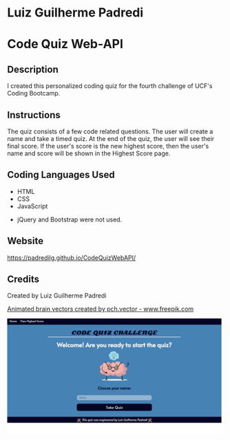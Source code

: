 # Luiz Guilherme Padredi

# Code Quiz Web-API

## Description
I created this personalized coding quiz for the fourth challenge of UCF's Coding Bootcamp.

## Instructions
The quiz consists of a few code related questions. 
The user will create a name and take a timed quiz. 
At the end of the quiz, the user will see their final score. 
If the user's score is the new highest score, then the user's name and score will be shown in the Highest Score page.

## Coding Languages Used
* HTML
* CSS
* JavaScript

- jQuery and Bootstrap were not used.

## Website
https://padredilg.github.io/CodeQuizWebAPI/

## Credits
Created by Luiz Guilherme Padredi

<a href='https://www.freepik.com/vectors/education'>Animated brain vectors created by pch.vector - www.freepik.com</a>

![screenshot of website](./assets/images/live-code-website-ss.png)
